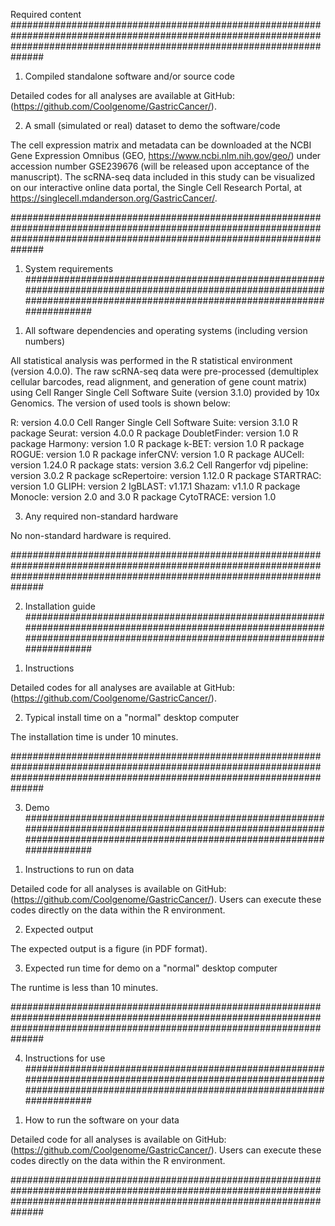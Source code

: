 Required content
##############################################################################################################################################################################
1) Compiled standalone software and/or source code

Detailed codes for all analyses are available at GitHub: (https://github.com/Coolgenome/GastricCancer/).

2) A small (simulated or real) dataset to demo the software/code

The cell expression matrix and metadata can be downloaded at the NCBI Gene Expression Omnibus (GEO, https://www.ncbi.nlm.nih.gov/geo/) under accession number GSE239676 (will be released upon acceptance of the manuscript). The scRNA-seq data included in this study can be visualized on our interactive online data portal, the Single Cell Research Portal, at https://singlecell.mdanderson.org/GastricCancer/.

##############################################################################################################################################################################

1. System requirements
##############################################################################################################################################################################
1) All software dependencies and operating systems (including version numbers)

All statistical analysis was performed in the R statistical environment (version 4.0.0). The raw scRNA-seq data were pre-processed (demultiplex cellular barcodes, read alignment, and generation of gene count matrix) using Cell Ranger Single Cell Software Suite (version 3.1.0) provided by 10x Genomics. The version of used tools is shown below:

R: version 4.0.0
Cell Ranger Single Cell Software Suite: version 3.1.0
R package Seurat: version 4.0.0
R package DoubletFinder: version 1.0
R package Harmony: version 1.0
R package k-BET: version 1.0
R package ROGUE: version 1.0
R package inferCNV: version 1.0
R package AUCell: version 1.24.0
R package stats: version 3.6.2
Cell Rangerfor vdj pipeline: version 3.0.2
R package scRepertoire: version 1.12.0
R package STARTRAC: version 1.0
GLIPH: version 2
IgBLAST: v1.17.1
Shazam: v1.1.0
R package Monocle: version 2.0 and 3.0
R package CytoTRACE: version 1.0

3) Any required non-standard hardware

No non-standard hardware is required.

##############################################################################################################################################################################

2. Installation guide
##############################################################################################################################################################################
1) Instructions

Detailed codes for all analyses are available at GitHub: (https://github.com/Coolgenome/GastricCancer/).

2) Typical install time on a "normal" desktop computer

The installation time is under 10 minutes.

##############################################################################################################################################################################

3. Demo
##############################################################################################################################################################################
1) Instructions to run on data

Detailed code for all analyses is available on GitHub: (https://github.com/Coolgenome/GastricCancer/). Users can execute these codes directly on the data within the R environment.

2) Expected output

The expected output is a figure (in PDF format).

3) Expected run time for demo on a "normal" desktop computer

The runtime is less than 10 minutes.

##############################################################################################################################################################################

4. Instructions for use
##############################################################################################################################################################################
1) How to run the software on your data

Detailed code for all analyses is available on GitHub: (https://github.com/Coolgenome/GastricCancer/). Users can execute these codes directly on the data within the R environment.

##############################################################################################################################################################################
